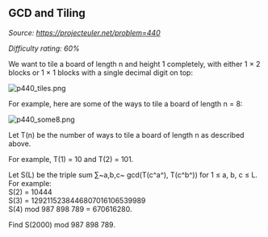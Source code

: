 GCD and Tiling
--------------

*Source: https://projecteuler.net/problem=440*


*Difficulty rating: 60%*

We want to tile a board of length n and height 1 completely, with either
1 × 2 blocks or 1 × 1 blocks with a single decimal digit on top:

![p440\_tiles.png](project/images/p440_tiles.png)

For example, here are some of the ways to tile a board of length n = 8:

![p440\_some8.png](project/images/p440_some8.png)

Let T(n) be the number of ways to tile a board of length n as described
above.

For example, T(1) = 10 and T(2) = 101.

Let S(L) be the triple sum ∑~a,b,c~ gcd(T(c^a^), T(c^b^)) for 1 ≤ a, b,
c ≤ L.\
 For example:\
 S(2) = 10444\
 S(3) = 1292115238446807016106539989\
 S(4) mod 987 898 789 = 670616280.

Find S(2000) mod 987 898 789.
